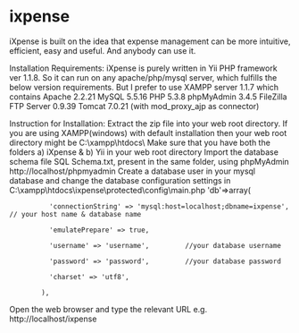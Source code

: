 ixpense
=======

iXpense is built on the idea that expense management can be more intuitive, efficient, easy and useful. And anybody can use it.


Installation Requirements:
iXpense is purely written in Yii PHP framework ver 1.1.8. So it can run on any apache/php/mysql server, which fulfills the below version requirements. But I prefer to use XAMPP server 1.1.7 which contains 
Apache 2.2.21
MySQL 5.5.16
PHP 5.3.8
phpMyAdmin 3.4.5
FileZilla FTP Server 0.9.39
Tomcat 7.0.21 (with mod_proxy_ajp as connector)


Instruction for Installation: 
Extract the zip file into your web root directory. If you are using XAMPP(windows) with default installation then your web root directory might be C:\xampp\htdocs\ 
Make sure that you have both the folders a) iXpense & b) Yii in your web root directory
Import the database schema file SQL Schema.txt, present in the same folder, using phpMyAdmin http://localhost/phpmyadmin 
Create a database user in your mysql database and change the database configuration settings in C:\xampp\htdocs\ixpense\protected\config\main.php
'db'=>array(

              'connectionString' => 'mysql:host=localhost;dbname=ixpense',  // your host name & database name

              'emulatePrepare' => true,

              'username' => 'username',         //your database username

              'password' => 'password',         //your database password

              'charset' => 'utf8',

            ), 
Open the web browser and type the relevant URL e.g. http://localhost/ixpense
